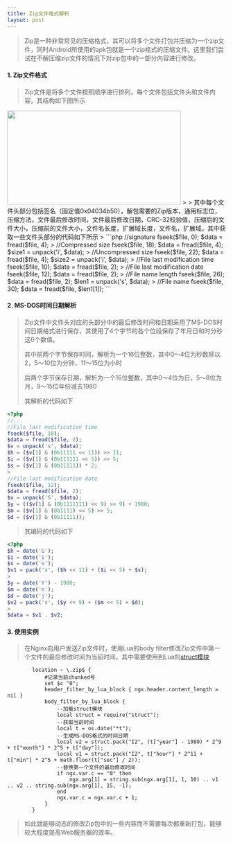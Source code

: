 ```yaml
---
title: Zip文件格式解析
layout: post
---
```

> Zip是一种非常常见的压缩格式，其可以将多个文件打包并压缩为一个zip文件，同时Android所使用的apk包就是一个zip格式的压缩文件。这里我们尝试在不解压缩zip文件的情况下对zip包中的一部分内容进行修改。

#### 1. Zip文件格式
> Zip文件是将多个文件按照顺序进行排列，每个文件包括文件头和文件内容，其结构如下图所示
>
<img alt="" src="//upload.wikimedia.org/wikipedia/commons/thumb/6/63/ZIP-64_Internal_Layout.svg/400px-ZIP-64_Internal_Layout.svg.png" class="thumbimage" srcset="//upload.wikimedia.org/wikipedia/commons/thumb/6/63/ZIP-64_Internal_Layout.svg/600px-ZIP-64_Internal_Layout.svg.png 1.5x, //upload.wikimedia.org/wikipedia/commons/thumb/6/63/ZIP-64_Internal_Layout.svg/800px-ZIP-64_Internal_Layout.svg.png 2x" data-file-width="972" data-file-height="527" width="400" height="217">
>
> 其中每个文件头部分包括签名（固定值0x04034b50），解包需要的Zip版本，通用标志位，压缩方法，文件最后修改时间，文件最后修改日期，CRC-32校验值，压缩后的文件大小，压缩前的文件大小，文件名长度，扩展域长度，文件名，扩展域。其中获取一些文件头部分的代码如下所示
>
```php
<?php
$file = fopen($argv[1], 'r');
>
//signature
fseek($file, 0);
$data = fread($file, 4);
>
//Compressed size
fseek($file, 18);
$data = fread($file, 4);
$size1 = unpack('i', $data);
>
//Uncompressed size
fseek($file, 22);
$data = fread($file, 4);
$size2 = unpack('i', $data);
>
//File last modification time
fseek($file, 10);
$data = fread($file, 2);
>
//File last modification date
fseek($file, 12);
$data = fread($file, 2);
>
//File name length
fseek($file, 26);
$data = fread($file, 2);
$len1 = unpack('s', $data);
>
//File name
fseek($file, 30);
$data = fread($file, $len1[1]);
```

#### 2. MS-DOS时间日期解析
> Zip文件中文件头对应的头部分中的最后修改时间和日期采用了MS-DOS时间日期格式进行保存，其使用了4个字节的各个位段保存了年月日和时分秒这6个数值。
>
> 其中前两个字节保存时间，解析为一个16位整数，其中0～4位为秒数除以2，5～10位为分钟，11～15位为小时
>
> 后两个字节保存日期，解析为一个16位整数，其中0～4位为日，5～8位为月，9～15位年份减去1980
>
> 其解析的代码如下
>
```php
<?php
//...
//File last modification time
fseek($file, 10);
$data = fread($file, 2);
$v = unpack('s', $data);
$h = ($v[1] & (0b11111 << 11)) >> 11;
$i = ($v[1] & (0b111111 << 5)) >> 5;
$s = ($v[1] & (0b11111)) * 2;
>
//File last modification date
fseek($file, 12);
$data = fread($file, 2);
$v = unpack('S', $data);
$y = (($v[1] & (0b1111111) << 9) >> 9) + 1980;
$m = ($v[1] & (0b1111) << 5) >> 5;
$d = ($v[1] & (0b11111));
```
> 其编码的代码如下
>
```php
<?php
$h = date('G');
$i = date('i');
$s = date('s');
$v1 = pack('s', ($h << 11) + ($i << 5) + $s);
>
$y = date('Y') - 1980;
$m = date('n');
$d = date('j');
$v2 = pack('s', ($y << 9) + ($m << 5) + $d);
>
$data = $v1 . $v2;
```

#### 3. 使用实例

> 在Nginx向用户发送Zip文件时，使用Lua的body filter修改Zip文件中第一个文件的最后修改时间为当前时间，其中需要使用到Lua的[struct模块](http://www.inf.puc-rio.br/~roberto/struct/struct-0.2.tar.gz)
>
```nginx
        location ~ \.zip$ {
            #记录当前chunked号
            set $c "0";
            header_filter_by_lua_block { ngx.header.content_length = nil }
            body_filter_by_lua_block {
                --加载struct模块
                local struct = require("struct");
                --获取当前时间
                local t = os.date("*t");
                --生成MS-DOS格式的时间日期
                local v2 = struct.pack("I2", (t["year"] - 1980) * 2^9 + t["month"] * 2^5 + t["day"]);
                local v1 = struct.pack("I2", t["hour"] * 2^11 + t["min"] * 2^5 + math.floor(t["sec"] / 2));
                --替换第一个文件的最后修改时间
                if ngx.var.c == "0" then
                    ngx.arg[1] = string.sub(ngx.arg[1], 1, 10) .. v1 .. v2 .. string.sub(ngx.arg[1], 15, -1);
                end
                ngx.var.c = ngx.var.c + 1;
            }
        }
```
>
> 如此就能够动态的修改Zip包中的一些内容而不需要每次都重新打包，能够较大程度提高Web服务器的效率。
